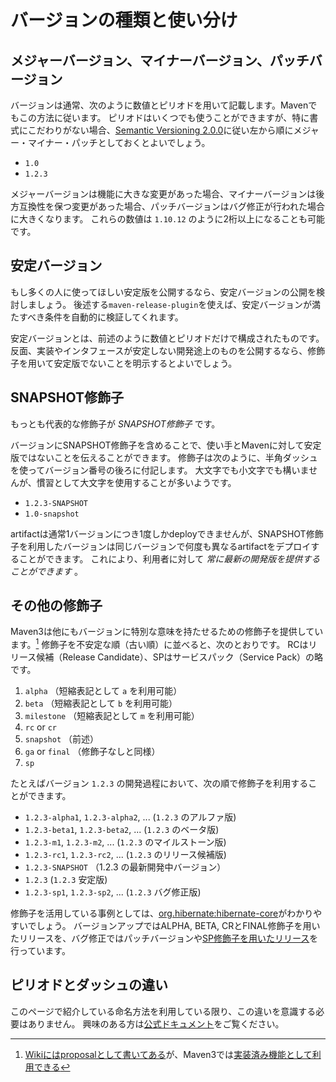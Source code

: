 # バージョンの種類と使い分け

## メジャーバージョン、マイナーバージョン、パッチバージョン

バージョンは通常、次のように数値とピリオドを用いて記載します。Mavenでもこの方法に従います。
ピリオドはいくつでも使うことができますが、特に書式にこだわりがない場合、[Semantic Versioning 2.0.0](http://semver.org/)に従い左から順にメジャー・マイナー・パッチとしておくとよいでしょう。

* `1.0`
* `1.2.3`

メジャーバージョンは機能に大きな変更があった場合、マイナーバージョンは後方互換性を保つ変更があった場合、パッチバージョンはバグ修正が行われた場合に大きくなります。
これらの数値は `1.10.12` のように2桁以上になることも可能です。

## 安定バージョン

もし多くの人に使ってほしい安定版を公開するなら、安定バージョンの公開を検討しましょう。
後述する`maven-release-plugin`を使えば、安定バージョンが満たすべき条件を自動的に検証してくれます。

安定バージョンとは、前述のように数値とピリオドだけで構成されたものです。
反面、実装やインタフェースが安定しない開発途上のものを公開するなら、修飾子を用いて安定版でないことを明示するとよいでしょう。

## SNAPSHOT修飾子

もっとも代表的な修飾子が *SNAPSHOT修飾子* です。

バージョンにSNAPSHOT修飾子を含めることで、使い手とMavenに対して安定版ではないことを伝えることができます。
修飾子は次のように、半角ダッシュを使ってバージョン番号の後ろに付記します。
大文字でも小文字でも構いませんが、慣習として大文字を使用することが多いようです。

* `1.2.3-SNAPSHOT`
* `1.0-snapshot`

artifactは通常1バージョンにつき1度しかdeployできませんが、SNAPSHOT修飾子を利用したバージョンは同じバージョンで何度も異なるartifactをデプロイすることができます。
これにより、利用者に対して *常に最新の開発版を提供することができます* 。

## その他の修飾子

Maven3は他にもバージョンに特別な意味を持たせるための修飾子を提供しています。[^1]
修飾子を不安定な順（古い順）に並べると、次のとおりです。
RCはリリース候補（Release Candidate）、SPはサービスパック（Service Pack）の略です。

1. `alpha` （短縮表記として `a` を利用可能）
2. `beta` （短縮表記として `b` を利用可能）
3. `milestone` （短縮表記として `m` を利用可能）
4. `rc` or `cr`
5. `snapshot` （前述）
6. `ga` or `final` （修飾子なしと同様）
7. `sp`

たとえばバージョン `1.2.3` の開発過程において、次の順で修飾子を利用することができます。

* `1.2.3-alpha1`, `1.2.3-alpha2`, ... (`1.2.3` のアルファ版)
* `1.2.3-beta1`, `1.2.3-beta2`, ... (`1.2.3` のベータ版)
* `1.2.3-m1`, `1.2.3-m2`, ... (`1.2.3` のマイルストーン版)
* `1.2.3-rc1`, `1.2.3-rc2`, ... (`1.2.3` のリリース候補版)
* `1.2.3-SNAPSHOT` （1.2.3 の最新開発中バージョン）
* `1.2.3` (`1.2.3` 安定版)
* `1.2.3-sp1`, `1.2.3-sp2`, ... (`1.2.3` バグ修正版)

修飾子を活用している事例としては、[org.hibernate:hibernate-core](http://mvnrepository.com/artifact/org.hibernate/hibernate-core)がわかりやすいでしょう。
バージョンアップではALPHA, BETA, CRとFINAL修飾子を用いたリリースを、バグ修正ではパッチバージョンや[SP修飾子を用いたリリース](http://planet.jboss.org/post/hibernate_orm_4_2_7_sp1_released)を行っています。

## ピリオドとダッシュの違い

このページで紹介している命名方法を利用している限り、この違いを意識する必要はありません。
興味のある方は[公式ドキュメント](https://cwiki.apache.org/confluence/display/MAVENOLD/Versioning)をご覧ください。


[^1]: [Wikiにはproposalとして書いてある](https://cwiki.apache.org/confluence/display/MAVENOLD/Versioning)が、Maven3では[実装済み機能として利用できる](https://github.com/apache/maven/blob/master/maven-artifact/src/main/java/org/apache/maven/artifact/versioning/ComparableVersion.java)
